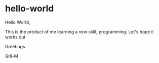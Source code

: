 # hello-world

Hello World,

This is the product of me learning a new skill, programming. Let's hope it works out.

Greetings

Gril-M
